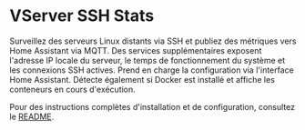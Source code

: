 # VServer SSH Stats

Surveillez des serveurs Linux distants via SSH et publiez des métriques vers Home Assistant via MQTT.
Des services supplémentaires exposent l'adresse IP locale du serveur, le temps de fonctionnement du système et les connexions SSH actives.
Prend en charge la configuration via l'interface Home Assistant.
Détecte également si Docker est installé et affiche les conteneurs en cours d'exécution.

Pour des instructions complètes d'installation et de configuration, consultez le [README](../README.md).
